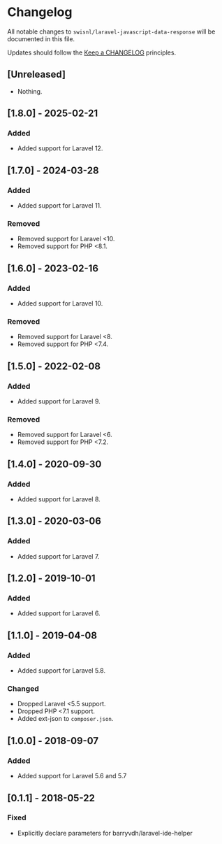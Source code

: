 # Changelog

All notable changes to `swisnl/laravel-javascript-data-response` will be documented in this file.

Updates should follow the [Keep a CHANGELOG](http://keepachangelog.com/) principles.

## [Unreleased]

* Nothing.

## [1.8.0] - 2025-02-21

### Added
* Added support for Laravel 12.

## [1.7.0] - 2024-03-28

### Added
* Added support for Laravel 11.

### Removed
* Removed support for Laravel <10.
* Removed support for PHP <8.1.

## [1.6.0] - 2023-02-16

### Added
* Added support for Laravel 10.

### Removed
* Removed support for Laravel <8.
* Removed support for PHP <7.4.

## [1.5.0] - 2022-02-08

### Added
* Added support for Laravel 9.

### Removed
* Removed support for Laravel <6.
* Removed support for PHP <7.2.

## [1.4.0] - 2020-09-30

### Added
- Added support for Laravel 8.

## [1.3.0] - 2020-03-06

### Added
- Added support for Laravel 7.

## [1.2.0] - 2019-10-01

### Added
- Added support for Laravel 6.

## [1.1.0] - 2019-04-08

### Added
- Added support for Laravel 5.8.

### Changed
- Dropped Laravel <5.5 support.
- Dropped PHP <7.1 support.
- Added ext-json to `composer.json`.

## [1.0.0] - 2018-09-07

### Added
- Added support for Laravel 5.6 and 5.7

## [0.1.1] - 2018-05-22

### Fixed
- Explicitly declare parameters for barryvdh/laravel-ide-helper
